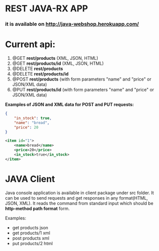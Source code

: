 # REST JAVA-RX APP

### it is available on http://java-webshop.herokuapp.com/

# Current api:

1. @GET __rest/products__ (XML, JSON, HTML)
2. @GET __rest/products/id__ (XML, JSON, HTML)
3. @DELETE __rest/products__
4. @DELETE __rest/products/id__
5. @POST __rest/products__ (with form parameters "name" and "price" or JSON/XML data)
6. @PUT __rest/products/id__ (with form parameters "name" and "price" or JSON/XML data)

__Examples of JSON and XML data for POST and PUT requests:__

```json
{
	"in_stock": true,
	"name": "bread",
	"price": 20
}
```
```xml
<item id="1">
	<name>bread</name>
	<price>20</price>
	<in_stock>true</in_stock>
</item>
```

# JAVA Client

Java console application is available in client package under src folder.
It can be used to send requests and get responses in any format(HTML, JSON, XML).
It reads the command from standard input which should be __http-method path format__ form.

Examples:
* get products json
* get products/1 xml
* post products xml
* put products/2 html

